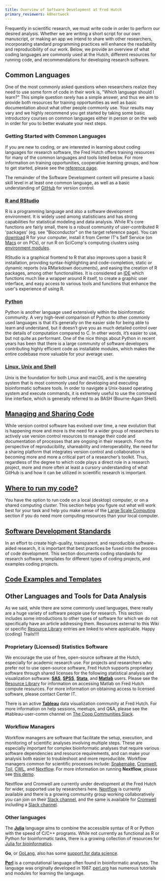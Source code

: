 ```yaml
---
title: Overview of Software Development at Fred Hutch
primary_reviewers: k8hertweck
---
```

Frequently in scientific research, we must write code in order to perform our desired analysis. Whether we are writing a short script for our own manuscript, or making an app we intend to share with other researchers, incorporating standard programming practices will enhance the readability and reproducibility of our work. Below, we provide an overview of what coding languages are commonly used at the Hutch, different resources for running code, and recommendations for developing research software.  

## Common Languages
One of the most commonly asked questions when researchers realize they need to use some form of code in their work is, "Which language should I learn?"  This simple question rarely has a simple answer, and thus we aim to provide both resources for training opportunities as well as basic documentation about what other people commonly use.  Your results may vary and we highly recommend you get started by taking some basic introductory courses on common languages either in person or on the web in order for you to better evaluate your next steps.  

### Getting Started with Common Languages

If you are new to coding, or are interested in learning about coding languages for research software, the Fred Hutch offers training resources for many of the common languages and tools listed below. For more information on training opportunities, cooperative learning groups, and how to get started, please see the [reference page](/scicomputing/reference_overview/).

The remainder of the Software Development content will presume a basic skill level in at least one common language, as well as a basic understanding of [GitHub](/scicomputing/software_managecode/) for version control.

### [R and RStudio](/scicomputing/software_R/)

R is a programming language and also a software development environment. It is widely used among statisticians and has strong capabilities for statistical modeling and data analysis. While R's core functions are fairly small, there is a robust community of user-contributed R 'packages' (eg. see "Bioconductor" on the target reference page). You can [download](https://cran.r-project.org/) R for your computer, install it from Center IT's Self Service (on [Macs](https://centernet.fredhutch.org/cn/u/center-it/help-desk/mac-support/jamf-pro.html) or on PCs), or run R on SciComp's computing clusters using [environment modules](/scicomputing/compute_environments/).

RStudio is a graphical frontend to R that also improves upon a basic R installation, providing syntax-highlighting and code-completion, static or dynamic reports (via RMarkdown documents), and easing the creation of R packages, among other functionalities. It is considered an [IDE](https://en.wikipedia.org/wiki/Integrated_development_environment) which functions much like a wrapper around R itself, to create a graphic user interface, and easy access to various tools and functions that enhance the user's experience of using R.  

### [Python](/scicomputing/software_python/)

Python is another language used extensively within the bioinformatic community. A very high-level comparison of Python to other commonly used languages is that it’s generally on the easier side for being able to learn and understand, but it doesn’t give you as much detailed control over the details of computation compared to C. In other words, it’s easier to use, but not quite as performant. One of the nice things about Python in recent years has been that there is a large community of software developers contributing highly efficient code as installable modules, which makes the entire codebase more valuable for your average user.

### [Linux, Unix and Shell](/scicomputing/software_linux101/)

Unix is the foundation for both Linux and macOS, and is the operating system that is most commonly used for developing and executing bioinformatic software tools. In order to navigate a Unix-based operating system and execute commands, it is extremely useful to use the command line interface, which is generally referred to as BASH (Bourne-Again SHell).

## [Managing and Sharing Code](/scicomputing/software_managecode/)

While version control software has evolved over time, a new evolution that is happening more and more is the need for a wider group of researchers to actively use version control resources to manage their code and documentation of processes that are ongoing in their research. From the perspective of reproducibility, shareability and interoperability, the need for a sharing platform that integrates version control and collaboration is becoming more and more a critical part of a researcher’s toolkit. Thus, regardless of the degree to which code plays a direct role in a research project, more and more often at least a cursory understanding of what GitHub is and how it can be utilized in scientific research is important.


## [Where to run my code?](/scicomputing/software_running/)

You have the option to run code on a local (desktop) computer, or on a shared computing cluster. This section helps you figure out what will work best for your task and help you make sense of the [Large Scale Computing](/scicomputing/compute_overview/) section if you do need more computing resources than your local computer.  

## [Software Development Standards](/scicomputing/software_standards/)

In an effort to create high-quality, transparent, and reproducible software-aided research, it is important that best practices be fused into the process of code development. This section documents coding standards for research software, templates for different types of coding projects, and examples coding projects.

## [Code Examples and Templates](/scicomputing/software_examples/)


## Other Languages and Tools for Data Analysis
As we said, while there are some commonly used languages, there really are a huge variety of software people use for research.  This section includes some introductions to other types of software for which we do not specifically have an article addressing them.  Resources external to this Wiki or specific [Resource Library](compdemos/) entries are linked to where applicable.  Happy (coding) Trails!!!!

### Proprietary (Licensed) Statistics Software

We encourage the use of free, open-source software at the Hutch, especially for academic research use. For projects and researchers who prefer not to use open-source software, Fred Hutch supports proprietary software through shared licenses for the following statistical analysis and visualization software: [**SAS**](https://www.sas.com/en_us/software/stat.html), [**SPSS**](https://www.ibm.com/analytics/spss-statistics-software), [**Stata**](https://www.stata.com), and [**Matlab**](https://www.mathworks.com/products/matlab.html?s_tid=hp_products_matlab) users. Please see the [Resource Library](compdemos/matlab/) for information on accessing Matlab on Fred Hutch compute resources. For more information on obtaining access to licensed software, please contact Center IT.

There is an active [**Tableau**](https://www.tableau.com) data visualization community at Fred Hutch. For more information on help sessions, meetups, and Q&A, please see the #tableau-user-comm channel on [The Coop Communities Slack](https://fhbig.slack.com/).


### Workflow Managers

Workflow managers are software that facilitate the setup, execution, and monitoring of scientific analyses involving multiple steps. These are especially important for complex bioinformatic analyses that require various software dependencies and resource requirements, and can make your analysis both easier to troubleshoot and more reproducible. Workflow managers common for scientific processes include: [Snakemake](https://snakemake.readthedocs.io/en/stable/), [Cromwell](https://cromwell.readthedocs.io/en/stable/tutorials/FiveMinuteIntro/), [Toil](https://toil.readthedocs.io), [CWL](https://www.commonwl.org), and [Nextflow](https://www.nextflow.io/). For more information on running **Nextflow**, please see [this demo](compdemos/nextflow/).  

Nextflow and Cromwell are currently under development at the Fred Hutch for wider, supported use by researchers here.  [Nextflow](/compdemos/nextflow/) is currently available and there is a growing community group working collaboratively you can join on their [Slack channel](https://fhbig.slack.com/archives/CJFP1NYSZ), and the same is available for [Cromwell](/compdemos/Cromwell/) including a [Slack channel](https://fhbig.slack.com/archives/CTFU13URJ).


### Other languages

The [**Julia**](https://docs.julialang.org) language aims to combine the accessible syntax of R or Python with the speed of C/C++ programs. While not currently as functional as R or Python for bioinformatic tasks, there is a growing collection of resources for [Julia for bioinformatics](http://ucidatascienceinitiative.github.io/IntroToJulia/).

**Go**, or [GoLang](https://golang.org/doc/), also has some [support for data science](https://blog.chewxy.com/2017/11/02/go-for-data-science/).

[**Perl**](https://www.perl.org) is a computational language often found in bioinformatic analyses. The language was originally developed in 1987. [perl.org](https://www.perl.org/learn.html) has numerous tutorials and modules for learning the language.
